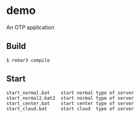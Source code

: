 demo
=====

An OTP application

Build
-----

    $ rebar3 compile

Start
-----

	start_normal.bat 	start normal type of server
	start_normal2.bat2 	start normal type of server
	start_center.bat 	start center type of server
	start_cloud.bat 	start cloud  type of server